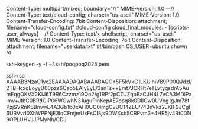 Content-Type: multipart/mixed; boundary="//" MIME-Version: 1.0 --// Content-Type: text/cloud-config; charset="us-ascii" MIME-Version: 1.0 Content-Transfer-Encoding: 7bit Content-Disposition: attachment; filename="cloud-config.txt" #cloud-config cloud_final_modules: - [scripts-user, always] --// Content-Type:    text/x-shellscript; charset="us-ascii" MIME-Version: 1.0 Content-Transfer-Encoding: 7bit Content-Disposition: attachment; filename="userdata.txt" #!/bin/bash OS_USER=ubuntu chown ro



ssh-keygen -y -f ~/.ssh/poqpoq2025.pem



ssh-rsa AAAAB3NzaC1yc2EAAAADAQABAAABAQC+5F5kVkC1LKUIhiV89P00QJdzI/2TBHcxgEoyyD00pzs6Cab5EAIyEyL/3snTs++Emt7JCRHt7eTLvtyqsdrA5AumEqgOKVX2KIJ6T9R6Czzmz19Qo2/g1RPf2pC7UZqoBaCJH4L7vCA3MDlPaimv+JtbC0BRdOIP06WGwhN31uguPinKcpAE7opq8k0DIIGw0UVng1gJm78tPzjSVRnKSBnvwL4A3Gb1b0cAH0UC0lmgCvUC14ZEU/743nVkz2JKIF9JCgl6URVvrI0XhWPPNjE3lqCFmjmUxFsCI8js9DWXsb5CRPvm3+4HR5jv4Rt0DN9OPLUHVJJPMyNh/CDJ